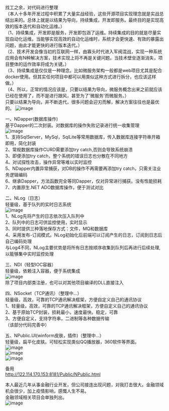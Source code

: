 找工之余，对代码进行整理  
 （本人十多年开发过程中积累了大量实战经验，这些开源项目实现理念就是实战总结出来的。总体上就是以结果为导向，持续集成，开发即服务。最终目的是实现高效的版本迭代和自动化运维。）  
 （1、持续集成，开发即是服务，开发即包涵了运维。持续集成的目的就是尽量实现自动化运维。当能够实现高效的自动化运维时，系统才会更快速、有效的暴露出问题，由此才能更快的进行版本迭代。）  
 （2、技术开发会像当初的互联网一样，由寡头时代进入军阀混战，实现一种系统应用会有N种解决方案，技术实现上将不再是关键问题。当技术壁垒逐渐消失，项目整体的运作效率将成为关键。）  
 （3、持续集成是仅仅是一种理念。比如微服务架构一般都是web项目尤其是配合docker使用。但其实任何项目中都可以用类似这种方式进行拆分，也应该这样做。）  
 （4、所以，正常的情况应该是，只要以结果为导向，微服务概念出来之前就应该已经在使用了，而不是进行跟风，甚至为了'微服务'而微服务。）  
  只要以结果为导向，并不断迭代，很多问题会迎刃而解，解决方案往往也是最优的。
![image](http://122.114.170.153:8181/Public/images/NPublic.png)

一、NDapper(数据库操作)  
 基于Dapper的二次封装。对数据库的操作失败记录进行统一收集管理  
![image](http://122.114.170.153:8181/Public/images/NDapper.png)  
1、支持SqlServer，MySql，SqlLite等常用数据库，传入数据库连接字符串开箱即用，简化封装  
2、常规数据库操作CURD需要添加try catch,否则会导致系统崩溃  
3、即便添加try catch，整个系统的错误日志也分散在不同地方  
4、对试探性攻击，操作异常等难以实时监控  
5、NDapper内置异常捕获，对DB的操作不再需要再添加try catch，只需关注业务逻辑编码  
6、继承Dapper，方法函数完全等同Dapper，仅对异常进行捕获。没有性能损耗  
7、内置原生.NET ADO数据库操作，便于测试对比  


二、NLog（日志）  
轻量级，基于队列的实时日志系统  
 ![image](http://122.114.170.153:8181/Public/images/NLog.png)  
1、NLog先将产生的日志依次压入队列中  
2、队列中的日志可供监控使用，实时显示  
3、同时提供三种落地保存方式：文件，MQ和数据库  
4、采用发布-订阅模式。NLog初始化后前端可以订阅产生的日志，订阅到日志后自己编码处理  
与Log4不同，NLog主要优势是将所有日志按顺序收集到队列后再进行后续处理,以能够集中实时监控处理  


三、NDI（轻型IOC容器）  
轻量级，依赖注入容器，便于系统集成  
 ![image](http://122.114.170.153:8181/Public/images/NDI2.png)  
除了项目内部类注册，也可以对其他项目编译的DLL直接注入  

四、NSocket（TCP通讯）（整理中...）  
 轻量级，高效，可靠的TCP通讯解决框架，方便自定义自己的通讯协议  
1、轻量级，高效，可靠的TCP通讯解决框架，方便自定义自己的通讯协议  
2、基于原始TCP封装，损耗最小，速度最快。稳定，可靠  
3、方便自定义，支持字符串，二进制等各种数据传输  
（该部分代码完善中）  

五、NPublic.UI(winform皮肤，插件)（整理中...）  
轻量级，扁平化皮肤。可轻松实现类似QQ播放器，360软件等界面。  
 ![image](http://122.114.170.153:8181/Public/images/f1.png)  
 ![image](http://122.114.170.153:8181/Public/images/f2.png)  
 ![image](http://122.114.170.153:8181/Public/images/f3.png)  

备用  
http://122.114.170.153:8181/Public/NPublic.html  

本人最近几年从事金融行业开发，但公司接连出现问题，对我打击很大。金融领域机会很少，加上疫情影响，感慨人生不易。  
金融领域相关项目会单独列出。  
 ![image](http://122.114.170.153:8181/Public/images/qh.png)  

